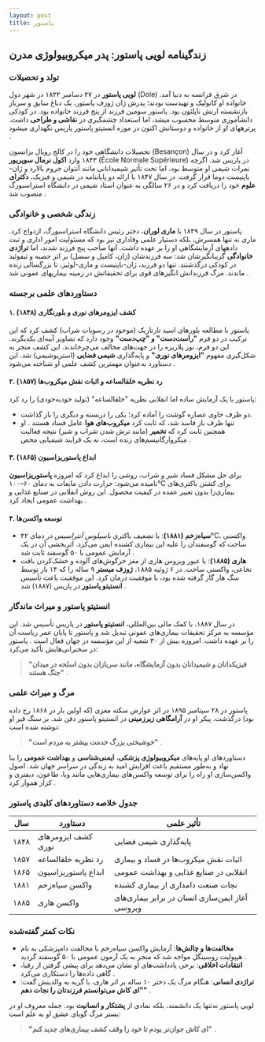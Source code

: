 ```yaml
---
layout: post
title: پاستور
---
```


## زندگینامه لویی پاستور: پدر میکروبیولوژی مدرن

### تولد و تحصیلات
**لویی پاستور** در ۲۷ دسامبر ۱۸۲۲ در شهر دول (Dole) در شرق فرانسه به دنیا آمد. خانواده او کاتولیک و تهیدست بودند؛ پدرش ژان ژوزف پاستور، یک دباغ سابق و سرباز بازنشسته ارتش ناپلئون بود. پاستور سومین فرزند از پنج فرزند خانواده بود. در کودکی دانشآموزی متوسط محسوب میشد، اما استعداد چشمگیری در **نقاشی و طراحی** داشت. پرترههای او از خانواده و دوستانش اکنون در موزه انستیتو پاستور پاریس نگهداری میشود .

تحصیلات دانشگاهی خود را در کالج رویال بزانسون (Besançon) آغاز کرد و در سال ۱۸۴۳ وارد **اکول نرمال سوپریور** (École Normale Supérieure) در پاریس شد. اگرچه نمرات شیمی او متوسط بود، اما تحت تأثیر شیمیدانانی مانند آنتوان جروم بالارد و ژان-باپتیست دوما قرار گرفت. در سال ۱۸۴۷ با ارائه دو پایاننامه در شیمی و فیزیک، **دکترای علوم** خود را دریافت کرد و در ۲۶ سالگی به عنوان استاد شیمی در دانشگاه استراسبورگ منصوب شد .

### زندگی شخصی و خانوادگی
پاستور در سال ۱۸۴۹ با **ماری لوران**، دختر رئیس دانشگاه استراسبورگ، ازدواج کرد. ماری نه تنها همسرش، بلکه دستیار علمی وفاداری نیز بود که مسئولیت امور اداری و ثبت دادههای آزمایشگاهی او را بر عهده داشت. آنها صاحب پنج فرزند شدند، اما **تراژدی خانوادگی** گریبانگیرشان شد: سه فرزندشان (ژان، کامیل و سسل) بر اثر حصبه و تیفوئید در کودکی درگذشتند. تنها دو فرزند، ژان-باپتیست و ماری-لوئیز، تا بزرگسالی زنده ماندند. مرگ فرزندانش انگیزهای قوی برای تحقیقاتش در زمینه بیماریهای عفونی شد .

### دستاوردهای علمی برجسته
#### ۱. **کشف ایزومرهای نوری و بلورنگاری (۱۸۴۸)**
پاستور با مطالعه بلورهای اسید تارتاریک (موجود در رسوبات شراب) کشف کرد که این ترکیب در دو فرم **"راست‌دست" و "چپ‌دست"** وجود دارد که تصاویر آینه‌ای یکدیگرند. این دو فرم، نور پلاریزه را در جهت‌های مخالف می‌چرخاندند. این کشف منجر به شکل‌گیری مفهوم **"ایزومرهای نوری"** و پایه‌گذاری **شیمی فضایی** (استریوشیمی) شد. این دستاورد به‌عنوان مهمترین کشف علمی او شناخته می‌شود .

#### ۲. **رد نظریه خلقالساعه و اثبات نقش میکروب‌ها (۱۸۵۷)**
پاستور با یک آزمایش ساده اما انقلابی نظریه "خلقالساعه" (تولید خودبه‌خودی) را رد کرد: 
- دو ظرف حاوی عصاره گوشت را آماده کرد؛ یکی را دربسته و دیگری را باز گذاشت. 
- تنها ظرف باز فاسد شد، که ثابت کرد **میکروب‌های هوا** عامل فساد هستند . 
او همچنین ثابت کرد که **تخمیر** (مانند ترش شدن شراب و شیر) نتیجه فعالیت میکروارگانیسم‌های زنده است، نه یک فرایند شیمیایی محض .

#### ۳. **ابداع پاستوریزاسیون (۱۸۶۵)**
برای حل مشکل فساد شیر و شراب، روشی را ابداع کرد که امروزه **پاستوریزاسیون** نامیده می‌شود: حرارت دادن مایعات به دمای ۶۰–۱۰۰°C برای کشتن باکتری‌های بیماری‌زا بدون تغییر عمده در کیفیت محصول. این روش انقلابی در صنایع غذایی و بهداشت عمومی ایجاد کرد .

#### ۴. **توسعه واکسن‌ها**
- **سیاه‌زخم (۱۸۸۱)**: با تضعیف باکتری *باسیلوس آنتراسیس* در دمای ۴۲°C، واکسنی ساخت که گوسفندان را علیه این بیماری کشنده ایمن می‌کرد. اثربخشی آن در یک آزمایش عمومی با ۵۰ گوسفند ثابت شد .
- **هاری (۱۸۸۵)**: با عبور ویروس هاری از مغز خرگوش‌های آلوده و خشک‌کردن بافت نخاعی، واکسنی ساخت. در ۶ ژوئیه ۱۸۸۵، **ژوزف میستر** ۹ ساله را که ۱۴ بار توسط سگ هار گاز گرفته شده بود، با موفقیت درمان کرد. این موفقیت باعث تأسیس **انستیتو پاستور** در پاریس (۱۸۸۷) شد .

### انستیتو پاستور و میراث ماندگار
در سال ۱۸۸۷، با کمک مالی بین‌المللی، **انستیتو پاستور** در پاریس تأسیس شد. این مؤسسه به مرکز تحقیقات بیماری‌های عفونی تبدیل شد و پاستور تا پایان عمر ریاست آن را بر عهده داشت. امروزه بیش از ۳۰ شعبه از این مؤسسه در جهان فعال است . پاستور در سخنرانی‌هایش تأکید می‌کرد:  
> **"فیزیکدانان و شیمیدانان بدون آزمایشگاه، مانند سربازان بدون اسلحه در میدان جنگ هستند"** .

### مرگ و میراث علمی
پاستور در ۲۸ سپتامبر ۱۸۹۵ در اثر عوارض سکته مغزی (که اولین بار در ۱۸۶۸ رخ داده بود) درگذشت. پیکر او در **آرامگاهی زیرزمینی** در انستیتو پاستور دفن شد. بر سنگ قبر او نوشته شده است:  
> **"خوشبختی بزرگ خدمت بیشتر به مردم است"** .  

دستاوردهای او پایه‌های **میکروبیولوژی پزشکی**، **ایمنی‌شناسی** و **بهداشت عمومی** را بنا نهاد و به‌طور مستقیم باعث افزایش امید به زندگی در سراسر جهان شد. اصول واکسن‌سازی او راه را برای توسعه واکسن‌های بیماری‌هایی مانند وبا، طاعون، دیفتری و کزاز هموار کرد .

### جدول خلاصه دستاوردهای کلیدی پاستور
| **سال**       | **دستاورد**                 | **تأثیر علمی**                                      |
|---------------|----------------------------|-----------------------------------------------------|
| ۱۸۴۸          | کشف ایزومرهای نوری         | پایه‌گذاری شیمی فضایی                              |
| ۱۸۵۷          | رد نظریه خلقالساعه         | اثبات نقش میکروب‌ها در فساد و بیماری               |
| ۱۸۶۵          | ابداع پاستوریزاسیون        | انقلابی در صنایع غذایی و بهداشت عمومی             |
| ۱۸۸۱          | واکسن سیاه‌زخم             | نجات صنعت دامداری از بیماری کشنده                 |
| ۱۸۸۵          | واکسن هاری                 | آغاز ایمن‌سازی انسان در برابر بیماری‌های ویروسی   |

### نکات کمتر گفته‌شده
- **مخالفت‌ها و چالش‌ها**: آزمایش واکسن سیاه‌زخم با مخالفت دامپزشکی به نام هیپولیت روسینگل مواجه شد که منجر به یک آزمون عمومی با ۵۰ گوسفند گردید .
- **انتقادات اخلاقی**: برخی یادداشت‌های او نشان می‌دهد برای پیشی گرفتن از رقبا، گاهی داده‌ها را دستکاری می‌کرد .
- **تراژدی انسانی**: هنگام مرگ یک دختر ۱۰ ساله بر اثر هاری، با گریه به والدینش گفت: **"ای کاش می‌توانستم فرزندتان را نجات دهم"** .

لویی پاستور نه‌تنها یک دانشمند، بلکه نمادی از **پشتکار و انسانیت** بود. جمله معروف او در بستر مرگ گویای عشق او به علم است:  
> **"ای کاش جوان‌تر بودم تا خود را وقف کشف بیماری‌های جدید کنم"** .
